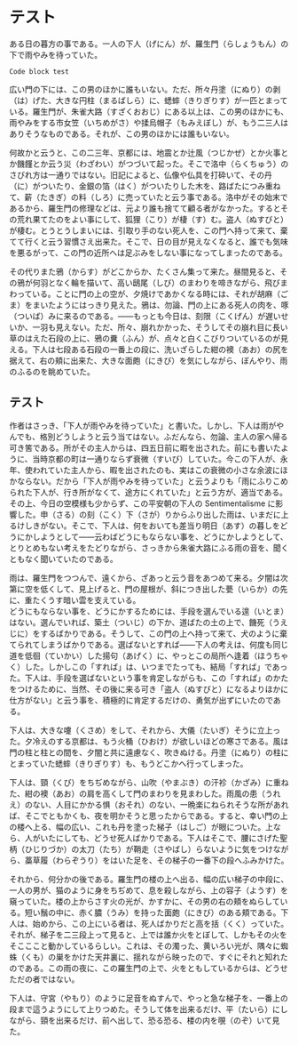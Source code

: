 <!-- (|
  title = {こんなところにタイトルが！};
  author = {組 版太郎};
|) -->

# テスト

ある日の暮方の事である。一人の下人（げにん）が、羅生門（らしょうもん）の下で雨やみを待っていた。  

```
Code block test
```

広い門の下には、この男のほかに誰もいない。ただ、所々丹塗（にぬり）の剥（は）げた、大きな円柱（まるばしら）に、蟋蟀（きりぎりす）が一匹とまっている。羅生門が、朱雀大路（すざくおおじ）にある以上は、この男のほかにも、雨やみをする市女笠（いちめがさ）や揉烏帽子（もみえぼし）が、もう二三人はありそうなものである。それが、この男のほかには誰もいない。  

何故かと云うと、この二三年、京都には、地震とか辻風（つじかぜ）とか火事とか饑饉とか云う災（わざわい）がつづいて起った。そこで洛中（らくちゅう）のさびれ方は一通りではない。旧記によると、仏像や仏具を打砕いて、その丹（に）がついたり、金銀の箔（はく）がついたりした木を、路ばたにつみ重ねて、薪（たきぎ）の料（しろ）に売っていたと云う事である。洛中がその始末であるから、羅生門の修理などは、元より誰も捨てて顧る者がなかった。するとその荒れ果てたのをよい事にして、狐狸（こり）が棲（す）む。盗人（ぬすびと）が棲む。とうとうしまいには、引取り手のない死人を、この門へ持って来て、棄てて行くと云う習慣さえ出来た。そこで、日の目が見えなくなると、誰でも気味を悪るがって、この門の近所へは足ぶみをしない事になってしまったのである。  

その代りまた鴉（からす）がどこからか、たくさん集って来た。昼間見ると、その鴉が何羽となく輪を描いて、高い鴟尾（しび）のまわりを啼きながら、飛びまわっている。ことに門の上の空が、夕焼けであかくなる時には、それが胡麻（ごま）をまいたようにはっきり見えた。鴉は、勿論、門の上にある死人の肉を、啄（ついば）みに来るのである。――もっとも今日は、刻限（こくげん）が遅いせいか、一羽も見えない。ただ、所々、崩れかかった、そうしてその崩れ目に長い草のはえた石段の上に、鴉の糞（ふん）が、点々と白くこびりついているのが見える。下人は七段ある石段の一番上の段に、洗いざらした紺の襖（あお）の尻を据えて、右の頬に出来た、大きな面皰（にきび）を気にしながら、ぼんやり、雨のふるのを眺めていた。

## テスト

作者はさっき、「下人が雨やみを待っていた」と書いた。しかし、下人は雨がやんでも、格別どうしようと云う当てはない。ふだんなら、勿論、主人の家へ帰る可き筈である。所がその主人からは、四五日前に暇を出された。前にも書いたように、当時京都の町は一通りならず衰微（すいび）していた。今この下人が、永年、使われていた主人から、暇を出されたのも、実はこの衰微の小さな余波にほかならない。だから「下人が雨やみを待っていた」と云うよりも「雨にふりこめられた下人が、行き所がなくて、途方にくれていた」と云う方が、適当である。その上、今日の空模様も少からず、この平安朝の下人の Sentimentalisme に影響した。申（さる）の刻（こく）下（さが）りからふり出した雨は、いまだに上るけしきがない。そこで、下人は、何をおいても差当り明日（あす）の暮しをどうにかしようとして――云わばどうにもならない事を、どうにかしようとして、とりとめもない考えをたどりながら、さっきから朱雀大路にふる雨の音を、聞くともなく聞いていたのである。

雨は、羅生門をつつんで、遠くから、ざあっと云う音をあつめて来る。夕闇は次第に空を低くして、見上げると、門の屋根が、斜につき出した甍（いらか）の先に、重たくうす暗い雲を支えている。  
どうにもならない事を、どうにかするためには、手段を選んでいる遑（いとま）はない。選んでいれば、築土（ついじ）の下か、道ばたの土の上で、饑死（うえじに）をするばかりである。そうして、この門の上へ持って来て、犬のように棄てられてしまうばかりである。選ばないとすれば――下人の考えは、何度も同じ道を低徊（ていかい）した揚句（あげく）に、やっとこの局所へ逢着（ほうちゃく）した。しかしこの「すれば」は、いつまでたっても、結局「すれば」であった。下人は、手段を選ばないという事を肯定しながらも、この「すれば」のかたをつけるために、当然、その後に来る可き「盗人（ぬすびと）になるよりほかに仕方がない」と云う事を、積極的に肯定するだけの、勇気が出ずにいたのである。  

下人は、大きな嚔（くさめ）をして、それから、大儀（たいぎ）そうに立上った。夕冷えのする京都は、もう火桶（ひおけ）が欲しいほどの寒さである。風は門の柱と柱との間を、夕闇と共に遠慮なく、吹きぬける。丹塗（にぬり）の柱にとまっていた蟋蟀（きりぎりす）も、もうどこかへ行ってしまった。  

下人は、頸（くび）をちぢめながら、山吹（やまぶき）の汗袗（かざみ）に重ねた、紺の襖（あお）の肩を高くして門のまわりを見まわした。雨風の患（うれえ）のない、人目にかかる惧（おそれ）のない、一晩楽にねられそうな所があれば、そこでともかくも、夜を明かそうと思ったからである。すると、幸い門の上の楼へ上る、幅の広い、これも丹を塗った梯子（はしご）が眼についた。上なら、人がいたにしても、どうせ死人ばかりである。下人はそこで、腰にさげた聖柄（ひじりづか）の太刀（たち）が鞘走（さやばし）らないように気をつけながら、藁草履（わらぞうり）をはいた足を、その梯子の一番下の段へふみかけた。  

それから、何分かの後である。羅生門の楼の上へ出る、幅の広い梯子の中段に、一人の男が、猫のように身をちぢめて、息を殺しながら、上の容子（ようす）を窺っていた。楼の上からさす火の光が、かすかに、その男の右の頬をぬらしている。短い鬚の中に、赤く膿（うみ）を持った面皰（にきび）のある頬である。下人は、始めから、この上にいる者は、死人ばかりだと高を括（くく）っていた。それが、梯子を二三段上って見ると、上では誰か火をとぼして、しかもその火をそこここと動かしているらしい。これは、その濁った、黄いろい光が、隅々に蜘蛛（くも）の巣をかけた天井裏に、揺れながら映ったので、すぐにそれと知れたのである。この雨の夜に、この羅生門の上で、火をともしているからは、どうせただの者ではない。  

下人は、守宮（やもり）のように足音をぬすんで、やっと急な梯子を、一番上の段まで這うようにして上りつめた。そうして体を出来るだけ、平（たいら）にしながら、頸を出来るだけ、前へ出して、恐る恐る、楼の内を覗（のぞ）いて見た。
